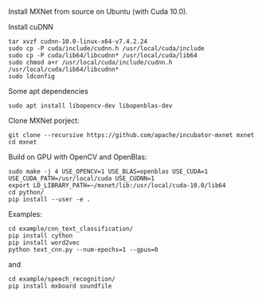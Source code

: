 
Install MXNet from source on Ubuntu (with Cuda 10.0).

Install cuDNN
```
tar xvzf cudnn-10.0-linux-x64-v7.4.2.24
sudo cp -P cuda/include/cudnn.h /usr/local/cuda/include
sudo cp -P cuda/lib64/libcudnn* /usr/local/cuda/lib64
sudo chmod a+r /usr/local/cuda/include/cudnn.h /usr/local/cuda/lib64/libcudnn*
sudo ldconfig
```
Some apt dependencies

```
sudo apt install libopencv-dev libopenblas-dev
```

Clone MXNet porject:
```
git clone --recursive https://github.com/apache/incubator-mxnet mxnet
cd mxnet
```
Build on GPU with OpenCV and OpenBlas:
```
sudo make -j 4 USE_OPENCV=1 USE_BLAS=openblas USE_CUDA=1 USE_CUDA_PATH=/usr/local/cuda USE_CUDNN=1
export LD_LIBRARY_PATH=~/mxnet/lib:/usr/local/cuda-10.0/lib64
cd python/
pip install --user -e .

```

Examples:

```
cd example/cnn_text_classification/
pip install cython
pip install word2vec
python text_cnn.py --num-epochs=1 --gpus=0
```

and

```
cd example/speech_recognition/
pip install mxboard soundfile
```

